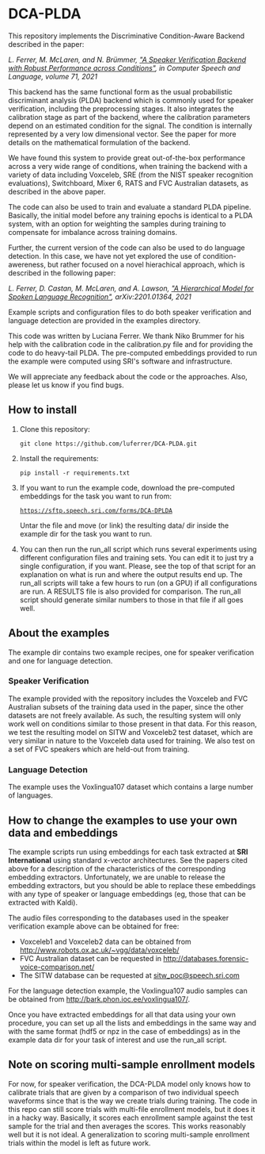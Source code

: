 # DCA-PLDA

This repository implements the Discriminative Condition-Aware Backend described in the paper:

*L. Ferrer, M. McLaren, and N. Brümmer, ["A Speaker Verification Backend with Robust Performance across Conditions"](https://arxiv.org/pdf/2102.01760), in Computer Speech and Language, volume 71, 2021*

This backend has the same functional form as the usual probabilistic discriminant analysis (PLDA) backend which is commonly used for speaker verification, including the preprocessing stages. It also integrates the calibration stage as part of the backend, where the calibration parameters depend on an estimated condition for the signal. The condition is internally represented by a very low dimensional vector. See the paper for more details on the mathematical formulation of the backend.

We have found this system to provide great out-of-the-box performance across a very wide range of conditions, when training the backend with a variety of data including Voxceleb, SRE (from the NIST speaker recognition evaluations), Switchboard, Mixer 6, RATS and FVC Australian datasets, as described in the above paper. 

The code can also be used to train and evaluate a standard PLDA pipeline. Basically, the initial model before any training epochs is identical to a PLDA system, with an option for weighting the samples during training to compensate for imbalance across training domains.

Further, the current version of the code can also be used to do language detection. In this case, we have not yet explored the use of condition-awereness, but rather focused on a novel hierachical approach, which is described in the following paper:

*L. Ferrer, D. Castan, M. McLaren, and A. Lawson, ["A Hierarchical Model for Spoken Language Recognition"](https://arxiv.org/abs/2201.01364), arXiv:2201.01364, 2021*

Example scripts and configuration files to do both speaker verification and language detection are provided in the examples directory.

This code was written by Luciana Ferrer. We thank Niko Brummer for his help with the calibration code in the calibration.py file and for providing the code to do heavy-tail PLDA. The pre-computed embeddings provided to run the example were computed using SRI's software and infrastructure.

We will appreciate any feedback about the code or the approaches. Also, please let us know if you find bugs.


## How to install

1. Clone this repository:  

   ```git clone https://github.com/luferrer/DCA-PLDA.git```

2. Install the requirements:  
   
   ```pip install -r requirements.txt```

3. If you want to run the example code, download the pre-computed embeddings for the task you want to run from:  

   [```https://sftp.speech.sri.com/forms/DCA-DPLDA```](https://sftp.speech.sri.com/forms/DCA-DPLDA)
   
   Untar the file and move (or link) the resulting data/ dir inside the example dir for the task you want to run. 

4. You can then run the run_all script which runs several experiments using different configuration files and training sets. You can edit it to just try a single configuration, if you want. Please, see the top of that script for an explanation on what is run and where the output results end up. The run_all scripts will take a few hours to run (on a GPU) if all configurations are run. A RESULTS file is also provided for comparison. The run_all script should generate similar numbers to those in that file if all goes well.

## About the examples

The example dir contains two example recipes, one for speaker verification and one for language detection.

### Speaker Verification

The example provided with the repository includes the Voxceleb and FVC Australian subsets of the training data used in the paper, since the other datasets are not freely available. As such, the resulting system will only work well on conditions similar to those present in that data. For this reason, we test the resulting model on SITW and Voxceleb2 test dataset, which are very similar in nature to the Voxceleb data used for training. We also test on a set of FVC speakers which are held-out from training.

### Language Detection

The example uses the Voxlingua107 dataset which contains a large number of languages. 

## How to change the examples to use your own data and embeddings

The example scripts run using embeddings for each task extracted at **SRI International** using standard x-vector architectures. See the papers cited above for a description of the characteristics of the corresponding embedding extractors. Unfortunately, we are unable to release the embedding extractors, but you should be able to replace these embeddings with any type of speaker or language embeddings (eg, those that can be extracted with Kaldi).

The audio files corresponding to the databases used in the speaker verification example above can be obtained for free:

* Voxceleb1 and Voxceleb2 data can be obtained from http://www.robots.ox.ac.uk/~vgg/data/voxceleb/
* FVC Australian dataset can be requested in http://databases.forensic-voice-comparison.net/
* The SITW database can be requested at sitw_poc@speech.sri.com

For the language detection example, the Voxlingua107 audio samples can be obtained from http://bark.phon.ioc.ee/voxlingua107/.

Once you have extracted embeddings for all that data using your own procedure, you can set up all the lists and embeddings in the same way and with the same format (hdf5 or npz in the case of embeddings) as in the example data dir for your task of interest and use the run_all script. 


## Note on scoring multi-sample enrollment models

For now, for speaker verification, the DCA-PLDA model only knows how to calibrate trials that are given by a comparison of two individual speech waveforms since that is the way we create trials during training. The code in this repo can still score trials with multi-file enrollment models, but it does it in a hacky way. Basically, it scores each enrollment sample against the test sample for the trial and then averages the scores. This works reasonably well but it is not ideal. A generalization to scoring multi-sample enrollment trials within the model is left as future work. 


